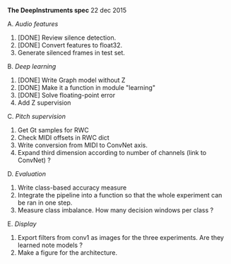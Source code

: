 **The DeepInstruments spec**
22 dec 2015

A. *Audio features*
1. [DONE] Review silence detection.
2. [DONE] Convert features to float32.
3. Generate silenced frames in test set.

B. *Deep learning*
1. [DONE] Write Graph model without Z
2. [DONE] Make it a function in module "learning"
3. [DONE] Solve floating-point error
4. Add Z supervision

C. *Pitch supervision*
1. Get Gt samples for RWC
2. Check MIDI offsets in RWC dict
3. Write conversion from MIDI to ConvNet axis.
4. Expand third dimension according to number of channels (link to ConvNet) ?

D. *Evaluation*
1. Write class-based accuracy measure
2. Integrate the pipeline into a function so that the whole experiment can be ran in one step.
3. Measure class imbalance. How many decision windows per class ?

E. *Display*
1. Export filters from conv1 as images for the three experiments. Are they learned note models ?
2. Make a figure for the architecture.
